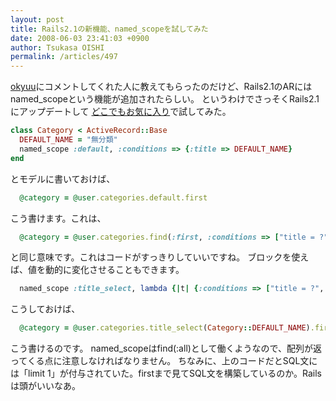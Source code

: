 ```yaml
---
layout: post
title: Rails2.1の新機能、named_scopeを試してみた
date: 2008-06-03 23:41:03 +0900
author: Tsukasa OISHI
permalink: /articles/497
---
```


[okyuu](http://okyuu.com/ja/tips/955)にコメントしてくれた人に教えてもらったのだけど、Rails2.1のARにはnamed\_scopeという機能が追加されたらしい。
というわけでさっそくRails2.1にアップデートして [どこでもお気に入り](http://dokodemo.kaeruspoon.net/)で試してみた。

```ruby
class Category < ActiveRecord::Base
  DEFAULT_NAME = "無分類"
  named_scope :default, :conditions => {:title => DEFAULT_NAME}
end
```

とモデルに書いておけば、

```ruby
  @category = @user.categories.default.first
```

こう書けます。これは、

```ruby
  @category = @user.categories.find(:first, :conditions => ["title = ?", Category::DEFAULT_NAME])
```

と同じ意味です。これはコードがすっきりしていいですね。
ブロックを使えば、値を動的に変化させることもできます。

```ruby
  named_scope :title_select, lambda {|t| {:conditions => ["title = ?", t]}}
```

こうしておけば、

```ruby
  @category = @user.categories.title_select(Category::DEFAULT_NAME).first
```

こう書けるのです。
named\_scopeはfind(:all)として働くようなので、配列が返ってくる点に注意しなければなりません。
ちなみに、上のコードだとSQL文には「limit 1」が付与されていた。firstまで見てSQL文を構築しているのか。Railsは頭がいいなあ。

